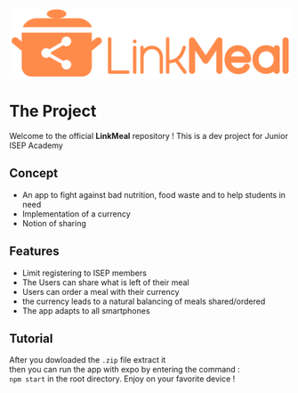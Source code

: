 ![LinkMeal Logo](/app/assets/logoText-Orange.png)
# The Project
Welcome to the official **LinkMeal** repository ! 
This is a dev project for Junior ISEP Academy  
## Concept  
- An app to fight against bad nutrition, food waste and to help students in need  
- Implementation of a currency
- Notion of sharing  
## Features  
- Limit registering to ISEP members  
- The Users can share what is left of their meal  
- Users can order a meal with their currency
- the currency leads to a natural balancing of meals shared/ordered
- The app adapts to all smartphones  

## Tutorial
After you dowloaded the ``.zip`` file extract it  
then you can run the app with expo by entering the command :  
``npm start`` in the root directory.
Enjoy on your favorite device !
